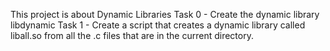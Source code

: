 This project is about Dynamic Libraries
Task 0 - Create the dynamic library libdynamic
Task 1 - Create a script that creates a dynamic library called liball.so from all the .c files that are in the current directory.
